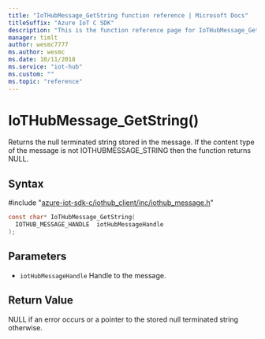 ```yaml
---                             
title: "IoTHubMessage_GetString function reference | Microsoft Docs" 
titleSuffix: "Azure IoT C SDK"            
description: "This is the function reference page for IoTHubMessage_GetString() in the Azure IoT C SDK. This SDK is used with Azure IoT Hub and Azure IoT Hub Device Provisioning Service"            
manager: timlt                 
author: wesmc7777              
ms.author: wesmc               
ms.date: 10/11/2018                    
ms.service: "iot-hub"             
ms.custom: ""                
ms.topic: "reference"        
---                            
```


# IoTHubMessage_GetString()

Returns the null terminated string stored in the message. If the content type of the message is not IOTHUBMESSAGE_STRING then the function returns NULL.

## Syntax

\#include "[azure-iot-sdk-c/iothub_client/inc/iothub_message.h](../iothub-message-h.md)"  
```C
const char* IoTHubMessage_GetString(
  IOTHUB_MESSAGE_HANDLE  iotHubMessageHandle
);
```

## Parameters
* `iotHubMessageHandle` Handle to the message.

## Return Value
NULL if an error occurs or a pointer to the stored null terminated string otherwise.

